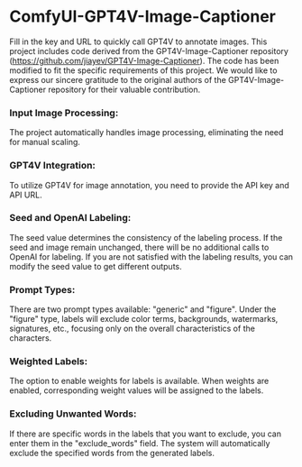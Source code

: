 # ComfyUI-GPT4V-Image-Captioner
Fill in the key and URL to quickly call GPT4V to annotate images. This project includes code derived from the GPT4V-Image-Captioner repository (https://github.com/jiayev/GPT4V-Image-Captioner). The code has been modified to fit the specific requirements of this project. We would like to express our sincere gratitude to the original authors of the GPT4V-Image-Captioner repository for their valuable contribution.

### Input Image Processing:
The project automatically handles image processing, eliminating the need for manual scaling.

### GPT4V Integration:
To utilize GPT4V for image annotation, you need to provide the API key and API URL.

### Seed and OpenAI Labeling:
The seed value determines the consistency of the labeling process. If the seed and image remain unchanged, there will be no additional calls to OpenAI for labeling.
If you are not satisfied with the labeling results, you can modify the seed value to get different outputs.

### Prompt Types:
There are two prompt types available: "generic" and "figure".
Under the "figure" type, labels will exclude color terms, backgrounds, watermarks, signatures, etc., focusing only on the overall characteristics of the characters.

### Weighted Labels:
The option to enable weights for labels is available.
When weights are enabled, corresponding weight values will be assigned to the labels.

### Excluding Unwanted Words:
If there are specific words in the labels that you want to exclude, you can enter them in the "exclude_words" field.
The system will automatically exclude the specified words from the generated labels.

